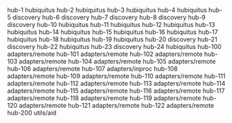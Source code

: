hub-1   hubiquitus
hub-2   hubiquitus
hub-3   hubiquitus
hub-4   hubiquitus
hub-5   discovery
hub-6   discovery
hub-7   discovery
hub-8   discovery
hub-9   discovery
hub-10  hubiquitus
hub-11  hubiquitus
hub-12  hubiquitus
hub-13  hubiquitus
hub-14  hubiquitus
hub-15  hubiquitus
hub-16  hubiquitus
hub-17  hubiquitus
hub-18  hubiquitus
hub-19  hubiquitus
hub-20  discovery
hub-21  discovery
hub-22  hubiquitus
hub-23  discovery
hub-24  hubiquitus
hub-100 adapters/remote
hub-101 adapters/remote
hub-102 adapters/remote
hub-103 adapters/remote
hub-104 adapters/remote
hub-105 adapters/remote
hub-106 adapters/remote
hub-107 adapters/inproc
hub-108 adapters/remote
hub-109 adapters/remote
hub-110 adapters/remote
hub-111 adapters/remote
hub-112 adapters/remote
hub-113 adapters/remote
hub-114 adapters/remote
hub-115 adapters/remote
hub-116 adapters/remote
hub-117 adapters/remote
hub-118 adapters/remote
hub-119 adapters/remote
hub-120 adapters/remote
hub-121 adapters/remote
hub-122 adapters/remote
hub-200 utils/aid

